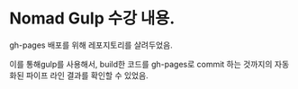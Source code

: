 # Nomad Gulp 수강 내용.

gh-pages 배포를 위해 레포지토리를 살려두었음.

이를 통해gulp를 사용해서, 
build한 코드를 gh-pages로 commit 하는 것까지의 
자동화된 파이프 라인 결과를 확인할 수 있었음.
